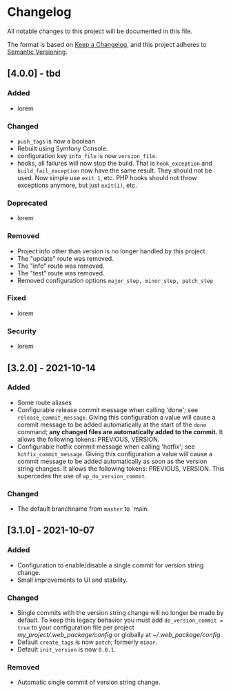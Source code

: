 <!--
id: changelog
tags: ''
-->

# Changelog

All notable changes to this project will be documented in this file.

The format is based on [Keep a Changelog](https://keepachangelog.com/en/1.0.0/), and this project adheres to [Semantic Versioning](https://semver.org/spec/v2.0.0.html).

## [4.0.0] - tbd

### Added

- lorem

### Changed

- `push_tags` is now a boolean
- Rebuilt using Symfony Console.
- configuration key `info_file` is now `version_file`.
- hooks, all failures will now stop the build. That is `hook_exception` and `build_fail_exception` now have the same result. They should not be used. Now simple use `exit 1`, etc. PHP hooks should not throw exceptions anymore, but just `exit(1)`, etc.

### Deprecated

- lorem

### Removed

- Project info other than version is no longer handled by this project.
- The "update" route was removed.
- The "info" route was removed.
- The "test" route was removed.
- Removed configuration options `major_step, minor_step, patch_step`

### Fixed

- lorem

### Security

- lorem

## [3.2.0] - 2021-10-14

### Added

- Some route aliases
- Configurable release commit message when calling 'done'; see `release_commit_message`. Giving this configuration a value will cause a commit message to be added automatically at the start of the `done` command; **any changed files are automatically added to the commit.** It allows the following tokens: PREVIOUS, VERSION.
- Configurable hotfix commit message when calling 'hotfix'; see `hotfix_commit_message`. Giving this configuration a value will cause a commit message to be added automatically as soon as the version string changes. It allows the following tokens: PREVIOUS, VERSION. This supercedes the use of `wp_do_version_commit`.

### Changed

- The default branchname from `master` to `main.

## [3.1.0] - 2021-10-07

### Added

- Configuration to enable/disable a single commit for version string change.
- Small improvements to UI and stability.

### Changed

- Single commits with the version string change will no longer be made by default. To keep this legacy behavior you must add `do_version_commit = true` to your configuration file per project _my_project/.web_package/config_ or globally at _~/.web_package/config_.
- Default `create_tags` is now `patch`; formerly `minor`.
- Default `init_version` is now `0.0.1`.

### Removed

- Automatic single commit of version string change.
